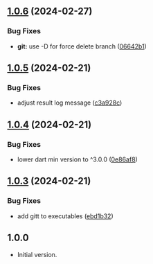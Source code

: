 ## [1.0.6](https://github.com/rIIh/gitt-dart/compare/v1.0.5...v1.0.6) (2024-02-27)


### Bug Fixes

* **git:** use -D for force delete branch ([06642b1](https://github.com/rIIh/gitt-dart/commit/06642b1c169ff55483a66fd57f09bef31164f505))

## [1.0.5](https://github.com/rIIh/gitt-dart/compare/v1.0.4...v1.0.5) (2024-02-21)


### Bug Fixes

* adjust result log message ([c3a928c](https://github.com/rIIh/gitt-dart/commit/c3a928c8a0803a3de7c9f402cf05bdb48e0a1609))

## [1.0.4](https://github.com/rIIh/gitt-dart/compare/v1.0.3...v1.0.4) (2024-02-21)


### Bug Fixes

* lower dart min version to ^3.0.0 ([0e86af8](https://github.com/rIIh/gitt-dart/commit/0e86af8521c0412abbaf44363c32fc867acbb02c))

## [1.0.3](https://github.com/rIIh/gitt-dart/compare/v1.0.2...v1.0.3) (2024-02-21)


### Bug Fixes

* add gitt to executables ([ebd1b32](https://github.com/rIIh/gitt-dart/commit/ebd1b32517ed0c3263efef2e3445983f585d0b3e))

## 1.0.0

- Initial version.

